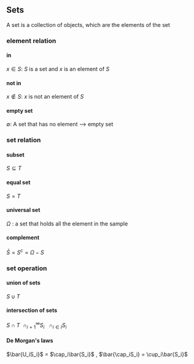 ## Sets

A set is a collection of objects, which are the elements of the set

### element relation

#### in

$x \in S$: $S$ is a set and  $x$ is an element of $S$​

#### not in

$x \notin S$: $x$ is not an element of  $S$​

#### empty set

$\emptyset$: A set that has no element --> empty set

### set relation

#### subset

 $S\subseteq T$

#### equal set

 $S = T$

#### universal set

 $\Omega$ : a set that holds all the element in the sample

#### complement

 $\bar{S} = S^c = \Omega - S$

### set operation

#### union of sets

 $S \cup T$ 

#### intersection of sets

 $S \cap T \ \  \cap^{\infty}_{i = 1}S_i \ \ \ \cap_{i\in I}S_i$ 

#### De Morgan's laws

 $\bar{U_iS_i}$ =  $\cap_i\bar{S_i}$ ,  $\bar{\cap_iS_i} = \cup_i\bar{S_i}$ 